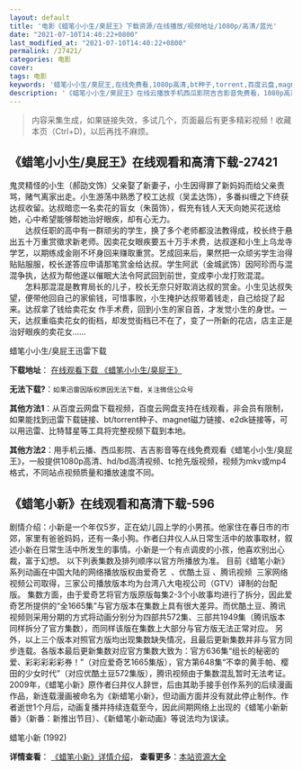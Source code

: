 ```yaml
---
layout: default
title: '电影《蜡笔小小生/臭屁王》下载资源/在线播放/视频地址/1080p/高清/蓝光'
date: "2021-07-10T14:40:22+0800"
last_modified_at: "2021-07-10T14:40:22+0800"
permalink: /27421/
categories: 电影
cover:
tags: 电影
keywords: '蜡笔小小生/臭屁王,在线免费看,1080p高清,bt种子,torrent,百度云盘,magnet,磁力链,迅雷下载资源'
description: '《蜡笔小小生/臭屁王》在线云播放手机西瓜影院吉吉影音免费看，1080p高清bd/hd未删减完整版和tc抢先枪版，mkv/mp4格式，附带bt/torrent种子、magnet/磁力链、百度云盘、网盘资源迅雷下载链接'
---
```


>内容采集生成，如果链接失效，多试几个，页面最后有更多精彩视频！收藏本页（Ctrl+D)，以后再找不麻烦。


## 《蜡笔小小生/臭屁王》在线观看和高清下载-27421

鬼灵精怪的小生（郝劭文饰）父亲娶了新妻子，小生因得罪了新妈妈而给父亲责骂，赌气离家出走。小生游荡中熟悉了校工达叔（吴孟达饰），多番纠缠之下终获达叔收留。达叔暗恋一名卖花的盲女（朱茵饰），假充有钱人天天向她买花送给她，心中希望能够帮她治好眼疾，却有心无力。<br />　　达叔任职的高中有一群顽劣的学生，换了多个老师都没法教得成，校长终于悬出五十万重赏徵求新老师。因卖花女眼疾要五十万手术费，达叔遂和小生上乌龙寺学艺，以期练成金刚不坏身回来赚取重赏。艺成回来后，果然把一众顽劣学生治得贴贴服服，校长遂答应申请那笔赏金给达叔。学生阿武（金城武饰）因阿珍而与混混争执，达叔为帮他遂以催眠大法令阿武回到前世，变成李小龙打败混混。<br />　　怎料那混混是教育局长的儿子，校长无奈只好取消达叔的赏金。小生见达叔失望，便带他回自己的家偷钱，可惜事败，小生掩护达叔带着钱走，自己给捉了起来。达叔拿了钱给卖花女 作手术费，回到小生的家自首，才发觉小生的身世。一天，达叔重临卖花女的街档，却发觉街档已不在了，变了一所新的花店，店主正是治好眼疾的卖花女&hellip;…


蜡笔小小生/臭屁王迅雷下载

**下载地址**： [在线观看下载 《蜡笔小小生/臭屁王》](https://www.993dy.com//vod-detail-id-20982.html) 


**无法下载?**：`如果迅雷因版权原因无法下载，关注微信公众号 `

**其他方法1**：从百度云网盘下载视频，百度云网盘支持在线观看，非会员有限制，如果能找到迅雷下载链接、bt/torrent种子、magnet磁力链接、e2dk链接等，可以用迅雷、比特彗星等工具将完整视频下载到本地。

**其他方法2**：用手机云播、西瓜影院、吉吉影音等在线免费观看《蜡笔小小生/臭屁王》，一般提供1080p高清、hd/bd高清视频、tc抢先版视频，视频为mkv或mp4格式，不同站点视频质量和播放速度不同。


## 《蜡笔小新》在线观看和高清下载-596

剧情介绍：小新是一个年仅5岁，正在幼儿园上学的小男孩。他家住在春日市的市郊，家里有爸爸妈妈，还有一条小狗。作者臼井仪人从日常生活中的故事取材，叙述小新在日常生活中所发生的事情。小新是一个有点调皮的小孩，他喜欢别出心裁，富于幻想。   以下列表集数及排列顺序以官方所播放为准。 目前《蜡笔小新》系列动画在中国大陆的网络播放版权由爱奇艺  、优酷土豆 、腾讯视频  三家网络视频公司取得，三家公司播放版本均为台湾八大电视公司（GTV）译制的台配版。 集数方面，由于爱奇艺将官方版原版每集2-3个小故事均进行了拆分，因此爱奇艺所提供的“全1665集”与官方版本在集数上具有很大差异。而优酷土豆、腾讯视频则采用分期的方式将动画分别分为四部共572集、三部共1949集（腾讯版本同样拆分了官方集数），而同样该版在集数上大部分与官方版无法正常对应。 另外，以上三个版本对照官方版均出现集数缺失情况，且最后更新集数并非与官方同步连载。各版本最后更新集数对应官方集数大致为：官方636集“组长的秘密的爱、彩彩彩彩彩券！”（对应爱奇艺1665集版），官方第648集“不幸的黄手帕、樱田的少女时代”（对应优酷土豆572集版），腾讯视频由于集数混乱暂时无法考证。 2009年，《蜡笔小新》原作者臼井仪人辞世，后由其助手接手创作系列的后续漫画作品，新连载漫画被命名为《新蜡笔小新》，但动画方面并没有就此停止制作。作者逝世1个月后，动画复播并持续连载至今，因此间期网络上出现的《蜡笔小新新番》（新番：新推出节目）、《新蜡笔小新动画》等说法均为误读。


蜡笔小新 (1992)

**详情查看**： [《蜡笔小新》详情介绍](/movie/596/)， **查看更多**：[本站资源大全](/movie/t/all/)

